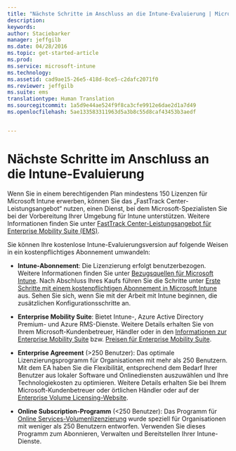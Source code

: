 ```yaml
---
title: "Nächste Schritte im Anschluss an die Intune-Evaluierung | Microsoft Intune"
description: 
keywords: 
author: Staciebarker
manager: jeffgilb
ms.date: 04/28/2016
ms.topic: get-started-article
ms.prod: 
ms.service: microsoft-intune
ms.technology: 
ms.assetid: cad9ae15-26e5-418d-8ce5-c2dafc2071f0
ms.reviewer: jeffgilb
ms.suite: ems
translationtype: Human Translation
ms.sourcegitcommit: 1a5d9e44ae524f9f8ca3cfe9912e6dae2d1a7d49
ms.openlocfilehash: 5ae133583311963d5a3b8c55d8caf43453b3aedf


---
```


# Nächste Schritte im Anschluss an die Intune-Evaluierung
Wenn Sie in einem berechtigenden Plan mindestens 150 Lizenzen für Microsoft Intune erwerben, können Sie das „FastTrack Center-Leistungsangebot“ nutzen, einen Dienst, bei dem Microsoft-Spezialisten Sie bei der Vorbereitung Ihrer Umgebung für Intune unterstützen. Weitere Informationen finden Sie unter [FastTrack Center-Leistungsangebot für Enterprise Mobility Suite (EMS)](https://docs.microsoft.com/enterprise-mobility/Solutions/fasttrack-center-benefit-for-enterprise-mobility-suite-ems).

Sie können Ihre kostenlose Intune-Evaluierungsversion auf folgende Weisen in ein kostenpflichtiges Abonnement umwandeln:

-   **Intune-Abonnement**: Die Lizenzierung erfolgt benutzerbezogen. Weitere Informationen finden Sie unter [Bezugsquellen für Microsoft Intune](http://www.microsoft.com/en-us/server-cloud/products/microsoft-intune/Purchasing.aspx). Nach Abschluss Ihres Kaufs führen Sie die Schritte unter [Erste Schritte mit einem kostenpflichtigen Abonnement in Microsoft Intune](/intune/get-started/start-with-a-paid-subscription-to-microsoft-intune) aus. Sehen Sie sich, wenn Sie mit der Arbeit mit Intune beginnen, die zusätzlichen Konfigurationsschritte an.

-   **Enterprise Mobility Suite**: Bietet Intune-, Azure Active Directory Premium- und Azure RMS-Dienste. Weitere Details erhalten Sie von Ihrem Microsoft-Kundenbetreuer, Händler oder in den [Informationen zur Enterprise Mobility Suite](https://www.microsoft.com/en-us/server-cloud/enterprise-mobility/overview.aspx) bzw. [Preisen für Enterprise Mobility Suite](http://www.microsoft.com/en-us/server-cloud/products/enterprise-mobility-suite/Purchasing.aspx).

-   **Enterprise Agreement** (&gt;250 Benutzer): Das optimale Lizenzierungsprogramm für Organisationen mit mehr als 250 Benutzern. Mit dem EA haben Sie die Flexibilität, entsprechend dem Bedarf Ihrer Benutzer aus lokaler Software und Onlinediensten auszuwählen und Ihre Technologiekosten zu optimieren. Weitere Details erhalten Sie bei Ihrem Microsoft-Kundenbetreuer oder örtlichen Händler oder auf der [Enterprise Volume Licensing-Website](http://www.microsoft.com/licensing/licensing-options/enterprise.aspx).

-   **Online Subscription-Programm** (&lt;250 Benutzer): Das Programm für [Online Services-Volumenlizenzierung](http://www.microsoft.com/licensing/online-services/default.aspx) wurde speziell für Organisationen mit weniger als 250 Benutzern entworfen. Verwenden Sie dieses Programm zum Abonnieren, Verwalten und Bereitstellen Ihrer Intune-Dienste.



<!--HONumber=Jun16_HO4-->


